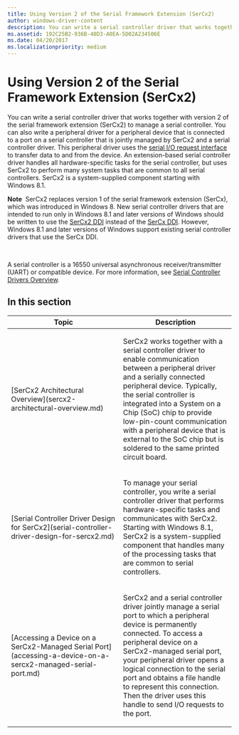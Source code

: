 ```yaml
---
title: Using Version 2 of the Serial Framework Extension (SerCx2)
author: windows-driver-content
description: You can write a serial controller driver that works together with version 2 of the serial framework extension (SerCx2) to manage a serial controller.
ms.assetid: 192C25B2-936B-40D3-A0EA-5D02A234506E
ms.date: 04/20/2017
ms.localizationpriority: medium
---
```


# Using Version 2 of the Serial Framework Extension (SerCx2)


You can write a serial controller driver that works together with version 2 of the serial framework extension (SerCx2) to manage a serial controller. You can also write a peripheral driver for a peripheral device that is connected to a port on a serial controller that is jointly managed by SerCx2 and a serial controller driver. This peripheral driver uses the [serial I/O request interface](serial-i-o-request-interface.md) to transfer data to and from the device. An extension-based serial controller driver handles all hardware-specific tasks for the serial controller, but uses SerCx2 to perform many system tasks that are common to all serial controllers. SerCx2 is a system-supplied component starting with Windows 8.1.

**Note**  SerCx2 replaces version 1 of the serial framework extension (SerCx), which was introduced in Windows 8. New serial controller drivers that are intended to run only in Windows 8.1 and later versions of Windows should be written to use the [SerCx2 DDI](https://msdn.microsoft.com/library/windows/hardware/dn265349) instead of the [SerCx DDI](https://msdn.microsoft.com/library/windows/hardware/dn265348). However, Windows 8.1 and later versions of Windows support existing serial controller drivers that use the SerCx DDI.

 

A serial controller is a 16550 universal asynchronous receiver/transmitter (UART) or compatible device. For more information, see [Serial Controller Drivers Overview](serial-drivers-overview.md).

## In this section


<table>
<colgroup>
<col width="50%" />
<col width="50%" />
</colgroup>
<thead>
<tr class="header">
<th>Topic</th>
<th>Description</th>
</tr>
</thead>
<tbody>
<tr class="odd">
<td><p>[SerCx2 Architectural Overview](sercx2-architectural-overview.md)</p></td>
<td><p>SerCx2 works together with a serial controller driver to enable communication between a peripheral driver and a serially connected peripheral device. Typically, the serial controller is integrated into a System on a Chip (SoC) chip to provide low-pin-count communication with a peripheral device that is external to the SoC chip but is soldered to the same printed circuit board.</p></td>
</tr>
<tr class="even">
<td><p>[Serial Controller Driver Design for SerCx2](serial-controller-driver-design-for-sercx2.md)</p></td>
<td><p>To manage your serial controller, you write a serial controller driver that performs hardware-specific tasks and communicates with SerCx2. Starting with Windows 8.1, SerCx2 is a system-supplied component that handles many of the processing tasks that are common to serial controllers.</p></td>
</tr>
<tr class="odd">
<td><p>[Accessing a Device on a SerCx2-Managed Serial Port](accessing-a-device-on-a-sercx2-managed-serial-port.md)</p></td>
<td><p>SerCx2 and a serial controller driver jointly manage a serial port to which a peripheral device is permanently connected. To access a peripheral device on a SerCx2-managed serial port, your peripheral driver opens a logical connection to the serial port and obtains a file handle to represent this connection. Then the driver uses this handle to send I/O requests to the port.</p></td>
</tr>
</tbody>
</table>

 

 

 




